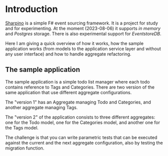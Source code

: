 # Introduction

[Sharpino](https://github.com/tonyx/Micro_ES_FSharp_Lib) is a simple F# event sourcing framework.
It is a project for study and for experimenting.
At the moment (2023-08-06) it supports _in memory_ and _Postgres_ storage.
There is also experimental support for _EventstoreDB_.

Here I am giving a quick overview of how it works, how the sample application works (from models to the application service layer and without any user interface) and how to handle aggregate refactoring.



## The sample application

The sample application is a simple todo list manager where each todo contains reference to Tags and Categories.
There are two version of the same application that use different aggregate configurations.

The "version 1" has an Aggregate managing Todo and Categories, and another aggregate managing Tags.

The "version 2" of the application consists to three different aggregates: one for the Todo model, one for the Categories model, and another one for the Tags model.

The challenge is that you can write parametric tests that can be executed against the current and the next aggregate configuration, also by testing the migration function.

